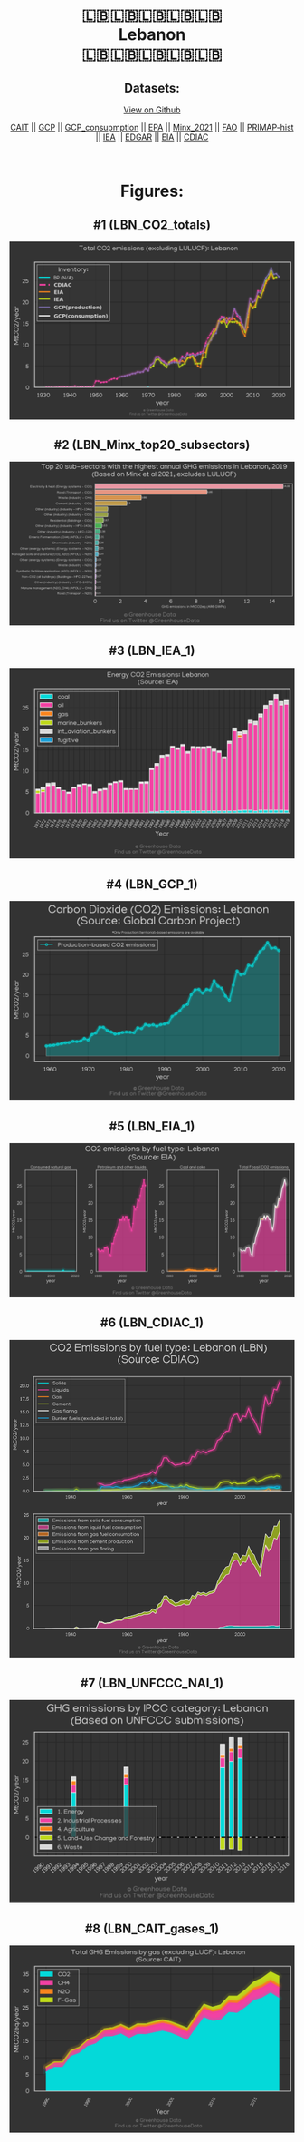 
<center>
<h1 align="center">
🇱🇧🇱🇧🇱🇧🇱🇧🇱🇧
<br>
Lebanon
<br>
🇱🇧🇱🇧🇱🇧🇱🇧🇱🇧
</h1>
<h2>Datasets:</h2>
<p><a href="https://github.com/dquintani/GreenhouseData/tree/master/country_data/LBN_Lebanon/data">View on Github</a>
<br></p><p><a href="data/LBN_CAIT.csv">CAIT</a> || <a href="data/LBN_GCP.csv">GCP</a> || <a href="data/LBN_GCP_consupmption.csv">GCP_consupmption</a> || <a href="data/LBN_EPA.csv">EPA</a> || <a href="data/LBN_Minx_2021.csv">Minx_2021</a> || <a href="data/LBN_FAO.csv">FAO</a> || <a href="data/LBN_PRIMAP-hist.csv">PRIMAP-hist</a> || <a href="data/LBN_IEA.csv">IEA</a> || <a href="data/LBN_EDGAR.csv">EDGAR</a> || <a href="data/LBN_EIA.csv">EIA</a> || <a href="data/LBN_CDIAC.csv">CDIAC</a></p><p><br></p>
<h1>Figures:</h1><h2>#1 (LBN_CO2_totals)</h2>
<p><img alt="" src="figures/LBN_CO2_totals.png" /></p><h2>#2 (LBN_Minx_top20_subsectors)</h2>
<p><img alt="" src="figures/LBN_Minx_top20_subsectors.png" /></p><h2>#3 (LBN_IEA_1)</h2>
<p><img alt="" src="figures/LBN_IEA_1.png" /></p><h2>#4 (LBN_GCP_1)</h2>
<p><img alt="" src="figures/LBN_GCP_1.png" /></p><h2>#5 (LBN_EIA_1)</h2>
<p><img alt="" src="figures/LBN_EIA_1.png" /></p><h2>#6 (LBN_CDIAC_1)</h2>
<p><img alt="" src="figures/LBN_CDIAC_1.png" /></p><h2>#7 (LBN_UNFCCC_NAI_1)</h2>
<p><img alt="" src="figures/LBN_UNFCCC_NAI_1.png" /></p><h2>#8 (LBN_CAIT_gases_1)</h2>
<p><img alt="" src="figures/LBN_CAIT_gases_1.png" /></p>